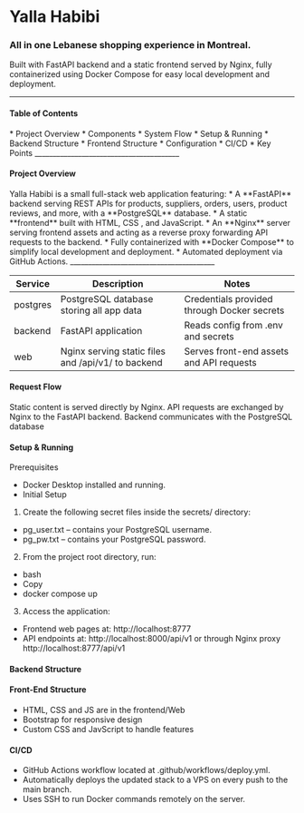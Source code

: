 

<h1>Yalla Habibi</h1>


<h3>All in one Lebanese shopping experience in Montreal.</h3>

Built with FastAPI backend and a static frontend served by Nginx, fully containerized using Docker Compose for easy local development and deployment.

________________________________________

<h4>Table of Contents</h4>
* 	Project Overview
* 	Components
* 	System Flow
* 	Setup & Running
* 	Backend Structure
* 	Frontend Structure
* 	Configuration
* 	CI/CD
* 	Key Points
________________________________________

<h4>Project Overview</h4>
Yalla Habibi is a small full-stack web application featuring:
* 	A **FastAPI** backend serving REST APIs for products, suppliers, orders, users, product reviews, and more, with a **PostgreSQL** database.
* 	A static **frontend** built with HTML, CSS , and JavaScript.
* 	An **Nginx** server serving frontend assets and acting as a reverse proxy forwarding API requests to the backend.
* 	Fully containerized with **Docker Compose** to simplify local development and deployment.
* 	Automated deployment via GitHub Actions.
________________________________________

| Service    | Description                                      | Notes                                           |
|------------|--------------------------------------------------|-------------------------------------------------|
| postgres   | PostgreSQL database storing all app data         | Credentials provided through Docker secrets     |
| backend    | FastAPI application    | Reads config from .env and secrets              |
| web        | Nginx serving static files and  /api/v1/ to backend | Serves front-end assets and API requests |


<h4>Request Flow</h4>
Static content is served directly by Nginx.
API requests are exchanged by Nginx to the FastAPI backend.
Backend communicates with the PostgreSQL database


<h4>Setup & Running</h4>

Prerequisites
* Docker Desktop installed and running.
* Initial Setup
1.	Create the following secret files inside the secrets/ directory:
* pg_user.txt – contains your PostgreSQL username.
* pg_pw.txt – contains your PostgreSQL password.
2.	From the project root directory, run:
* bash
* Copy
* docker compose up
3.	Access the application:
* Frontend web pages at: http://localhost:8777
* API endpoints at: http://localhost:8000/api/v1 or through Nginx proxy http://localhost:8777/api/v1


<h4>Backend Structure</h4>

<h4>Front-End Structure</h4>

* HTML, CSS and JS are in the frontend/Web
* Bootstrap for responsive design
* Custom CSS and JavScript to handle features

<h4>CI/CD</h4>

*	GitHub Actions workflow located at .github/workflows/deploy.yml.
*	Automatically deploys the updated stack to a VPS on every push to the main branch.
*	Uses SSH to run Docker commands remotely on the server.
